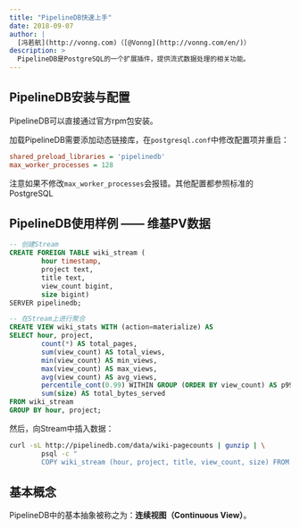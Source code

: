 ```yaml
---
title: "PipelineDB快速上手"
date: 2018-09-07
author: |
  [冯若航](http://vonng.com)（[@Vonng](http://vonng.com/en/)）
description: >
  PipelineDB是PostgreSQL的一个扩展插件，提供流式数据处理的相关功能。
---
```




## PipelineDB安装与配置

PipelineDB可以直接通过官方rpm包安装。

加载PipelineDB需要添加动态链接库，在`postgresql.conf`中修改配置项并重启：

````ini
shared_preload_libraries = 'pipelinedb'
max_worker_processes = 128
````

注意如果不修改`max_worker_processes`会报错。其他配置都参照标准的PostgreSQL



## PipelineDB使用样例 —— 维基PV数据

```sql
-- 创建Stream
CREATE FOREIGN TABLE wiki_stream (
        hour timestamp,
        project text,
        title text,
        view_count bigint,
        size bigint)
SERVER pipelinedb;

-- 在Stream上进行聚合
CREATE VIEW wiki_stats WITH (action=materialize) AS
SELECT hour, project,
        count(*) AS total_pages,
        sum(view_count) AS total_views,
        min(view_count) AS min_views,
        max(view_count) AS max_views,
        avg(view_count) AS avg_views,
        percentile_cont(0.99) WITHIN GROUP (ORDER BY view_count) AS p99_views,
        sum(size) AS total_bytes_served
FROM wiki_stream
GROUP BY hour, project;
```

然后，向Stream中插入数据：

```bash
curl -sL http://pipelinedb.com/data/wiki-pagecounts | gunzip | \
        psql -c "
        COPY wiki_stream (hour, project, title, view_count, size) FROM STDIN"
```



## 基本概念

PipelineDB中的基本抽象被称之为：**连续视图（Continuous View）**。

